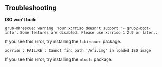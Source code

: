 Troubleshooting
---------------

**ISO won't build**

`grub-mkrescue: warning: Your xorriso doesn't support '--grub2-boot-info'. Some features are disabled. Please use xorriso 1.2.9 or later..`

If you see this error, try installing the `libisoburn` package.

`xorriso : FAILURE : Cannot find path '/efi.img' in loaded ISO image`

If you see this error, try installing the `mtools` package.